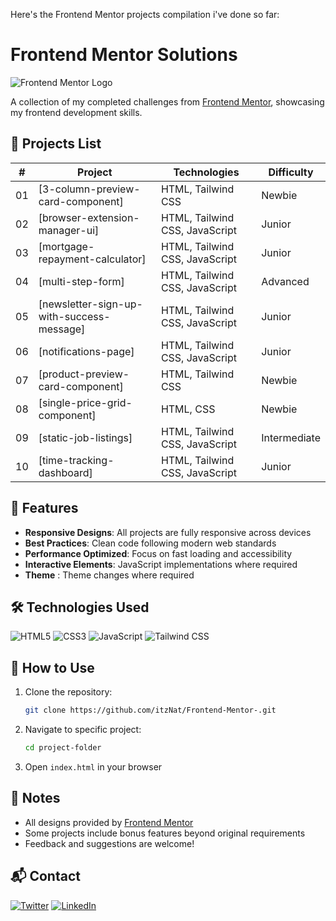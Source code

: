 Here's the Frontend Mentor projects compilation i've done so far:

# Frontend Mentor Solutions

![Frontend Mentor Logo](https://frontendmentor.io/static/images/logo-desktop.svg)

A collection of my completed challenges from [Frontend Mentor](https://www.frontendmentor.io), showcasing my frontend development skills.

## 📁 Projects List

| #  |                    Project                   |            Technologies         |  Difficulty  |
|----|----------------------------------------------|---------------------------------|------------  |
| 01 | [3-column-preview-card-component]            | HTML, Tailwind CSS              | Newbie       |
| 02 | [browser-extension-manager-ui]               | HTML, Tailwind CSS, JavaScript  | Junior       |
| 03 | [mortgage-repayment-calculator]              | HTML, Tailwind CSS, JavaScript  | Junior       |
| 04 | [multi-step-form]                            | HTML, Tailwind CSS, JavaScript  | Advanced     |
| 05 | [newsletter-sign-up-with-success-message]    | HTML, Tailwind CSS, JavaScript  | Junior       |
| 06 | [notifications-page]                         | HTML, Tailwind CSS, JavaScript  | Junior       |
| 07 | [product-preview-card-component]             | HTML, Tailwind CSS              | Newbie       |
| 08 | [single-price-grid-component]                | HTML, CSS                       | Newbie       |
| 09 | [static-job-listings]                        | HTML, Tailwind CSS, JavaScript  | Intermediate |
| 10 | [time-tracking-dashboard]                    | HTML, Tailwind CSS, JavaScript  | Junior       |


## 🚀 Features

- **Responsive Designs**: All projects are fully responsive across devices
- **Best Practices**: Clean code following modern web standards
- **Performance Optimized**: Focus on fast loading and accessibility
- **Interactive Elements**: JavaScript implementations where required
- **Theme** : Theme changes where required

## 🛠 Technologies Used

![HTML5](https://img.shields.io/badge/HTML5-E34F26?style=for-the-badge&logo=html5&logoColor=white)
![CSS3](https://img.shields.io/badge/CSS3-1572B6?style=for-the-badge&logo=css3&logoColor=white)
![JavaScript](https://img.shields.io/badge/JavaScript-F7DF1E?style=for-the-badge&logo=javascript&logoColor=black)
![Tailwind CSS](https://img.shields.io/badge/Tailwind_CSS-38B2AC?style=for-the-badge&logo=tailwind-css&logoColor=white)

## 📌 How to Use

1. Clone the repository:
   ```bash
   git clone https://github.com/itzNat/Frontend-Mentor-.git
   ```
2. Navigate to specific project:
   ```bash
   cd project-folder
   ```
3. Open `index.html` in your browser


## 📝 Notes

- All designs provided by [Frontend Mentor](https://www.frontendmentor.io)
- Some projects include bonus features beyond original requirements
- Feedback and suggestions are welcome!

## 📬 Contact

[![Twitter](https://img.shields.io/badge/Twitter-1DA1F2?style=for-the-badge&logo=twitter&logoColor=white)](https://x.com/Itz_Naht)
[![LinkedIn](https://img.shields.io/badge/LinkedIn-0077B5?style=for-the-badge&logo=linkedin&logoColor=white)](https://www.linkedin.com/in/itz-nat?lipi=urn%3Ali%3Apage%3Ad_flagship3_profile_view_base_contact_details%3B6Apxu%2ByLRLSDyUzZHVvQYw%3D%3D) 